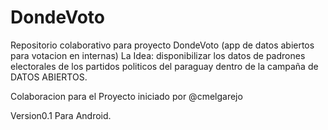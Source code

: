 # DondeVoto
Repositorio colaborativo para proyecto DondeVoto (app de datos abiertos para votacion en internas)
La Idea: disponibilizar los datos de padrones electorales de los partidos politicos del paraguay dentro de la campaña de DATOS ABIERTOS.

Colaboracion para el Proyecto iniciado por @cmelgarejo 

Version0.1 Para Android.
